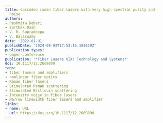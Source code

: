 ```yaml
---
title: Cascaded raman fiber lasers with very high spectral purity and low intensity
  noise
authors:
- Rashmita Deheri
- Sarthak Dash
- V. R. Supradeepa
- V. Balaswamy
date: '2022-01-01'
publishDate: '2024-08-03T17:53:15.103639Z'
publication_types:
- paper-conference
publication: '*Fiber Lasers XIX: Technology and Systems*'
doi: 10.1117/12.2609890
tags:
- fiber lasers and amplifiers
- nonlinear fiber optics
- Raman fiber lasers
- Stimulated Raman scattering
- Stimulated Brillouin scattering
- Intensity noise in fiber lasers
- Narrow linewidth fiber lasers and amplifier
links:
- name: URL
  url: https://doi.org/10.1117/12.2609890
---
```

